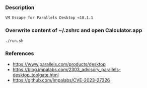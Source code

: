### Description
```
VM Escape for Parallels Desktop <18.1.1
```

### Overwrite content of ~/.zshrc and open Calculator.app 
```
./run.sh
```

### References
* https://www.parallels.com/products/desktop
* https://blog.impalabs.com/2303_advisory_parallels-desktop_toolgate.html
* https://github.com/Impalabs/CVE-2023-27326

